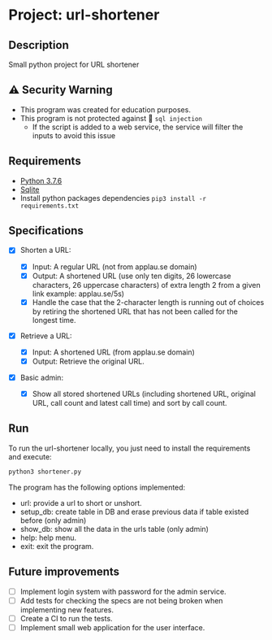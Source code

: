# Project: url-shortener

## Description

Small python project for URL shortener

## :warning: Security Warning

- This program was created for education purposes.
- This program is not protected against :syringe: `sql injection`
  - If the script is added to a web service, the service will filter the inputs to avoid this issue

## Requirements

- [Python 3.7.6](https://www.python.org/downloads/release/python-376/)
- [Sqlite](https://www.sqlite.org/index.html)
- Install python packages dependencies `pip3 install -r requirements.txt`

## Specifications

- [x] Shorten a URL:

  - [x] Input: A regular URL (not from applau.se domain)
  - [x] Output: A shortened URL (use only ten digits, 26 lowercase characters, 26 uppercase characters) of extra length 2 from a given link example: applau.se/5s)
  - [x] Handle the case that the 2-character length is running out of choices by retiring the shortened URL that has not been called for the longest time.

- [x] Retrieve a URL:

  - [x] Input: A shortened URL (from applau.se domain)
  - [x] Output: Retrieve the original URL.

- [x] Basic admin:

  - [x] Show all stored shortened URLs (including shortened URL, original URL, call count and latest call time) and sort by call count.

## Run

To run the url-shortener locally, you just need to install the requirements and execute:

```sh
python3 shortener.py
```

The program has the following options implemented:

- url: provide a url to short or unshort.
- setup_db: create table in DB and erase previous data if table existed before (only admin)
- show_db: show all the data in the urls table (only admin)
- help: help menu.
- exit: exit the program.

## Future improvements

- [ ] Implement login system with password for the admin service.
- [ ] Add tests for checking the specs are not being broken when implementing new features.
- [ ] Create a CI to run the tests.
- [ ] Implement small web application for the user interface.
